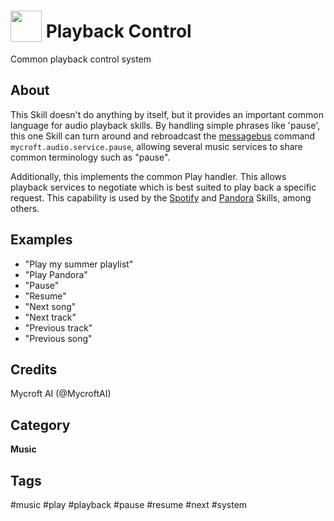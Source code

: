 # <img src='https://rawgithub.com/FortAwesome/Font-Awesome/master/advanced-options/raw-svg/solid/play.svg' card_color='#22a7f0' width='50' height='50' style='vertical-align:bottom'/> Playback Control
Common playback control system

## About
This Skill doesn't do anything by itself, but it provides an important common
language for audio playback skills.  By handling simple phrases like
'pause', this one Skill can turn around and rebroadcast the [messagebus](https://mycroft.ai/documentation/message-bus/)
command `mycroft.audio.service.pause`, allowing several music services to share
common terminology such as "pause".

Additionally, this implements the common Play handler.  This allows playback
services to negotiate which is best suited to play back a specific request.
This capability is used by the [Spotify](https://github.com/forslund/spotify-skill) and [Pandora](https://github.com/mycroftai/pianobar-skill) Skills, among others.

## Examples
* "Play my summer playlist"
* "Play Pandora"
* "Pause"
* "Resume"
* "Next song"
* "Next track"
* "Previous track"
* "Previous song"

## Credits
Mycroft AI (@MycroftAI)

## Category
**Music**

## Tags
#music
#play
#playback
#pause
#resume
#next
#system
